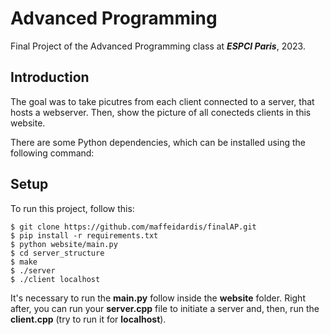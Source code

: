 # Advanced Programming
Final Project of the Advanced Programming class at <i><b>ESPCI Paris</b></i>, 2023.

## Introduction
The goal was to take picutres from each client connected to a server, that hosts a webserver. Then, show the picture of all conecteds clients in this website.

There are some Python dependencies, which can be installed using the following command:

## Setup

To run this project, follow this:
```
$ git clone https://github.com/maffeidardis/finalAP.git
$ pip install -r requirements.txt
$ python website/main.py
$ cd server_structure
$ make
$ ./server
$ ./client localhost
```

It's necessary to run the <b>main.py</b> follow inside the <b>website</b> folder. Right after, you can run your <b>server.cpp</b> file to initiate a server and, then, run the <b>client.cpp</b> (try to run it for <b>localhost</b>).